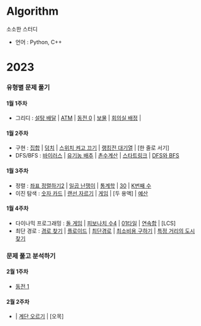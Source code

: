 # Algorithm
소소한 스터디
- 언어 : Python, C++

# 2023

### 유형별 문제 풀기
#### 1월 1주차
- 그리디 : [설탕 배달](https://github.com/chaeyeon0101/Algorithm/tree/main/%EB%B0%B1%EC%A4%80/Silver/2839.%E2%80%85%EC%84%A4%ED%83%95%E2%80%85%EB%B0%B0%EB%8B%AC) | [ATM](https://github.com/chaeyeon0101/Algorithm/tree/main/%EB%B0%B1%EC%A4%80/Silver/11399.%E2%80%85ATM) | [동전 0](https://github.com/chaeyeon0101/Algorithm/tree/main/%EB%B0%B1%EC%A4%80/Silver/11047.%E2%80%85%EB%8F%99%EC%A0%84%E2%80%850) | [보물](https://github.com/chaeyeon0101/Algorithm/tree/main/%EB%B0%B1%EC%A4%80/Silver/1026.%E2%80%85%EB%B3%B4%EB%AC%BC) | [회의실 배정](https://github.com/chaeyeon0101/Algorithm/tree/main/%EB%B0%B1%EC%A4%80/Silver/1931.%E2%80%85%ED%9A%8C%EC%9D%98%EC%8B%A4%E2%80%85%EB%B0%B0%EC%A0%95) |
#### 1월 2주차
- 구현 : [집합](https://github.com/chaeyeon0101/Algorithm/tree/main/%EB%B0%B1%EC%A4%80/Silver/11723.%E2%80%85%EC%A7%91%ED%95%A9) | [덩치](https://github.com/chaeyeon0101/Algorithm/tree/main/%EB%B0%B1%EC%A4%80/Silver/7568.%E2%80%85%EB%8D%A9%EC%B9%98) | [스위치 켜고 끄기](https://github.com/chaeyeon0101/Algorithm/tree/main/%EB%B0%B1%EC%A4%80/Silver/1244.%E2%80%85%EC%8A%A4%EC%9C%84%EC%B9%98%E2%80%85%EC%BC%9C%EA%B3%A0%E2%80%85%EB%81%84%EA%B8%B0) | [랭킹전 대기열](https://github.com/chaeyeon0101/Algorithm/tree/main/%EB%B0%B1%EC%A4%80/Silver/20006.%E2%80%85%EB%9E%AD%ED%82%B9%EC%A0%84%E2%80%85%EB%8C%80%EA%B8%B0%EC%97%B4) | [한 줄로 서기]
- DFS/BFS : [바이러스](https://github.com/chaeyeon0101/Algorithm/tree/main/%EB%B0%B1%EC%A4%80/Silver/2606.%E2%80%85%EB%B0%94%EC%9D%B4%EB%9F%AC%EC%8A%A4) | [유기농 배추](https://github.com/chaeyeon0101/Algorithm/tree/main/%EB%B0%B1%EC%A4%80/Silver/1012.%E2%80%85%EC%9C%A0%EA%B8%B0%EB%86%8D%E2%80%85%EB%B0%B0%EC%B6%94) | [촌수계산](https://github.com/chaeyeon0101/Algorithm/tree/main/%EB%B0%B1%EC%A4%80/Silver/2644.%E2%80%85%EC%B4%8C%EC%88%98%EA%B3%84%EC%82%B0) | [스타트링크](https://github.com/chaeyeon0101/Algorithm/tree/main/%EB%B0%B1%EC%A4%80/Silver/5014.%E2%80%85%EC%8A%A4%ED%83%80%ED%8A%B8%EB%A7%81%ED%81%AC) | [DFS와 BFS](https://github.com/chaeyeon0101/Algorithm/tree/main/%EB%B0%B1%EC%A4%80/Silver/1260.%E2%80%85DFS%EC%99%80%E2%80%85BFS)
#### 1월 3주차
- 정렬 : [좌표 정렬하기2](https://github.com/chaeyeon0101/Algorithm/tree/main/%EB%B0%B1%EC%A4%80/Silver/11651.%E2%80%85%EC%A2%8C%ED%91%9C%E2%80%85%EC%A0%95%EB%A0%AC%ED%95%98%EA%B8%B0%E2%80%852) | [일곱 난쟁이](https://github.com/chaeyeon0101/Algorithm/tree/main/%EB%B0%B1%EC%A4%80/Bronze/2309.%E2%80%85%EC%9D%BC%EA%B3%B1%E2%80%85%EB%82%9C%EC%9F%81%EC%9D%B4) | [통계학](https://github.com/chaeyeon0101/Algorithm/tree/main/%EB%B0%B1%EC%A4%80/Silver/2108.%E2%80%85%ED%86%B5%EA%B3%84%ED%95%99) | [30](https://github.com/chaeyeon0101/Algorithm/tree/main/%EB%B0%B1%EC%A4%80/Silver/10610.%E2%80%8530) | [K번째 수](https://github.com/chaeyeon0101/Algorithm/tree/main/%EB%B0%B1%EC%A4%80/Silver/11004.%E2%80%85K%EB%B2%88%EC%A7%B8%E2%80%85%EC%88%98)
- 이진 탐색 : [숫자 카드](https://github.com/chaeyeon0101/Algorithm/tree/main/%EB%B0%B1%EC%A4%80/Silver/10815.%E2%80%85%EC%88%AB%EC%9E%90%E2%80%85%EC%B9%B4%EB%93%9C) | [랜선 자르기](https://github.com/chaeyeon0101/Algorithm/tree/main/%EB%B0%B1%EC%A4%80/Silver/1654.%E2%80%85%EB%9E%9C%EC%84%A0%E2%80%85%EC%9E%90%EB%A5%B4%EA%B8%B0) | [게임](https://github.com/chaeyeon0101/Algorithm/tree/main/%EB%B0%B1%EC%A4%80/Silver/1072.%E2%80%85%EA%B2%8C%EC%9E%84) | [두 용액] | [예산](https://github.com/chaeyeon0101/Algorithm/tree/main/%EB%B0%B1%EC%A4%80/Silver/2512.%E2%80%85%EC%98%88%EC%82%B0)
#### 1월 4주차
- 다이나믹 프로그래밍 : [돌 게임](https://github.com/chaeyeon0101/Algorithm/tree/main/%EB%B0%B1%EC%A4%80/Silver/9655.%E2%80%85%EB%8F%8C%E2%80%85%EA%B2%8C%EC%9E%84) | [피보나치 수4](https://github.com/chaeyeon0101/Algorithm/tree/main/%EB%B0%B1%EC%A4%80/Silver/10826.%E2%80%85%ED%94%BC%EB%B3%B4%EB%82%98%EC%B9%98%E2%80%85%EC%88%98%E2%80%854) | [01타일](https://github.com/chaeyeon0101/Algorithm/tree/main/%EB%B0%B1%EC%A4%80/Silver/1904.%E2%80%8501%ED%83%80%EC%9D%BC) | [연속합](https://github.com/chaeyeon0101/Algorithm/tree/main/%EB%B0%B1%EC%A4%80/Silver/1912.%E2%80%85%EC%97%B0%EC%86%8D%ED%95%A9) | [LCS]
- 최단 경로 : [경로 찾기](https://github.com/chaeyeon0101/Algorithm/tree/main/%EB%B0%B1%EC%A4%80/Silver/11403.%E2%80%85%EA%B2%BD%EB%A1%9C%E2%80%85%EC%B0%BE%EA%B8%B0) | [플로이드](https://github.com/chaeyeon0101/Algorithm/tree/main/%EB%B0%B1%EC%A4%80/Gold/11404.%E2%80%85%ED%94%8C%EB%A1%9C%EC%9D%B4%EB%93%9C) | [최단경로](https://github.com/chaeyeon0101/Algorithm/tree/main/%EB%B0%B1%EC%A4%80/Gold/1753.%E2%80%85%EC%B5%9C%EB%8B%A8%EA%B2%BD%EB%A1%9C) | [최소비용 구하기](https://github.com/chaeyeon0101/Algorithm/tree/main/%EB%B0%B1%EC%A4%80/Gold/1916.%E2%80%85%EC%B5%9C%EC%86%8C%EB%B9%84%EC%9A%A9%E2%80%85%EA%B5%AC%ED%95%98%EA%B8%B0) | [특정 거리의 도시 찾기](https://github.com/chaeyeon0101/Algorithm/tree/main/%EB%B0%B1%EC%A4%80/Silver/18352.%E2%80%85%ED%8A%B9%EC%A0%95%E2%80%85%EA%B1%B0%EB%A6%AC%EC%9D%98%E2%80%85%EB%8F%84%EC%8B%9C%E2%80%85%EC%B0%BE%EA%B8%B0)

### 문제 풀고 분석하기
#### 2월 1주차
- [동전 1](https://github.com/chaeyeon0101/Algorithm/tree/main/%EB%B0%B1%EC%A4%80/Gold/2293.%E2%80%85%EB%8F%99%EC%A0%84%E2%80%851)
#### 2월 2주차
- | [계단 오르기](https://github.com/chaeyeon0101/Algorithm/tree/main/%EB%B0%B1%EC%A4%80/Silver/2579.%E2%80%85%EA%B3%84%EB%8B%A8%E2%80%85%EC%98%A4%EB%A5%B4%EA%B8%B0) | [오목]
